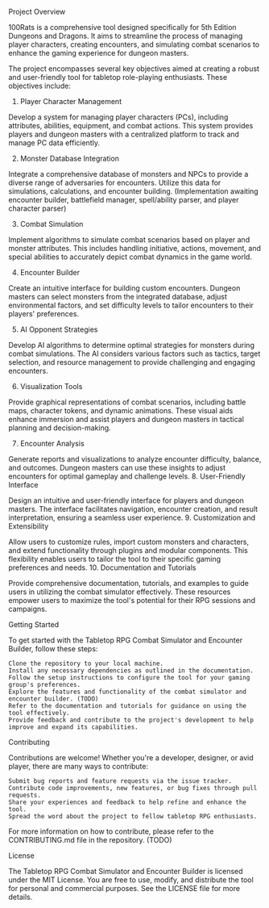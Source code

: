 Project Overview

100Rats is a comprehensive tool designed specifically for 5th Edition Dungeons and Dragons. It aims to streamline the process of managing player characters, creating encounters, and simulating combat scenarios to enhance the gaming experience for dungeon masters.

The project encompasses several key objectives aimed at creating a robust and user-friendly tool for tabletop role-playing enthusiasts. These objectives include:

1. Player Character Management

Develop a system for managing player characters (PCs), including attributes, abilities, equipment, and combat actions. This system provides players and dungeon masters with a centralized platform to track and manage PC data efficiently.

2. Monster Database Integration

Integrate a comprehensive database of monsters and NPCs to provide a diverse range of adversaries for encounters. Utilize this data for simulations, calculations, and encounter building. (Implementation awaiting encounter builder, battlefield manager, spell/ability parser, and player character parser)

3. Combat Simulation

Implement algorithms to simulate combat scenarios based on player and monster attributes. This includes handling initiative, actions, movement, and special abilities to accurately depict combat dynamics in the game world.

4. Encounter Builder

Create an intuitive interface for building custom encounters. Dungeon masters can select monsters from the integrated database, adjust environmental factors, and set difficulty levels to tailor encounters to their players' preferences.

5. AI Opponent Strategies

Develop AI algorithms to determine optimal strategies for monsters during combat simulations. The AI considers various factors such as tactics, target selection, and resource management to provide challenging and engaging encounters.

6. Visualization Tools

Provide graphical representations of combat scenarios, including battle maps, character tokens, and dynamic animations. These visual aids enhance immersion and assist players and dungeon masters in tactical planning and decision-making.

7. Encounter Analysis

Generate reports and visualizations to analyze encounter difficulty, balance, and outcomes. Dungeon masters can use these insights to adjust encounters for optimal gameplay and challenge levels.
8. User-Friendly Interface

Design an intuitive and user-friendly interface for players and dungeon masters. The interface facilitates navigation, encounter creation, and result interpretation, ensuring a seamless user experience.
9. Customization and Extensibility

Allow users to customize rules, import custom monsters and characters, and extend functionality through plugins and modular components. This flexibility enables users to tailor the tool to their specific gaming preferences and needs.
10. Documentation and Tutorials

Provide comprehensive documentation, tutorials, and examples to guide users in utilizing the combat simulator effectively. These resources empower users to maximize the tool's potential for their RPG sessions and campaigns.

Getting Started

To get started with the Tabletop RPG Combat Simulator and Encounter Builder, follow these steps:

    Clone the repository to your local machine.
    Install any necessary dependencies as outlined in the documentation.
    Follow the setup instructions to configure the tool for your gaming group's preferences.
    Explore the features and functionality of the combat simulator and encounter builder. (TODO)
    Refer to the documentation and tutorials for guidance on using the tool effectively.
    Provide feedback and contribute to the project's development to help improve and expand its capabilities.

Contributing

Contributions are welcome! Whether you're a developer, designer, or avid player, there are many ways to contribute:

    Submit bug reports and feature requests via the issue tracker.
    Contribute code improvements, new features, or bug fixes through pull requests.
    Share your experiences and feedback to help refine and enhance the tool.
    Spread the word about the project to fellow tabletop RPG enthusiasts.

For more information on how to contribute, please refer to the CONTRIBUTING.md file in the repository. (TODO)

License

The Tabletop RPG Combat Simulator and Encounter Builder is licensed under the MIT License. You are free to use, modify, and distribute the tool for personal and commercial purposes. See the LICENSE file for more details.